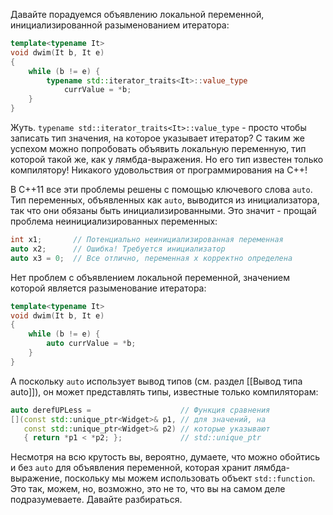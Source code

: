 Давайте порадуемся объявлению локальной переменной, инициализированной разыменованием итератора:
```cpp
template<typename It>
void dwim(It b, It e)
{
	while (b != e) {
		typename std::iterator_traits<It>::value_type
		    currValue = *b;
	}
}
```
Жуть. `typename std::iterator_traits<It>::value_type` - просто чтобы записать тип значения, на которое указывает итератор?
С таким же успехом можно попробовать объявить локальную переменную,  тип которой такой же, как у лямбда-выражения. Но его тип известен только компилятору!
Никакого удовольствия от программирования на С++!

В С++11 все эти проблемы решены с помощью ключевого слова `auto`. Тип переменных, объявленных как `auto`, выводится из инициализатора, так что они обязаны быть инициализированными. Это значит - прощай проблема неинициализированных переменных:
```cpp
int x1;       // Потенциально неинициализированная переменная
auto x2;      // Ошибка! Требуется инициализатор
auto x3 = 0;  // Все отлично, переменная x корректно определена
```
Нет проблем с объявлением локальной переменной, значением которой является разыменование итератора:
```cpp
template<typename It>
void dwim(It b, It e)
{
	while (b != e) {
		auto currValue = *b;
	}
}
```
А поскольку `auto` использует вывод типов (см. раздел [[Вывод типа auto]]), он может представлять типы, известные только компиляторам:
```cpp
auto derefUPLess =                    // Функция сравнения
[](const std::unique_ptr<Widget>& p1, // для значений, на
   const std::unique_ptr<Widget>& p2) // которые указывают
   { return *p1 < *p2; };             // std::unique_ptr
```
Несмотря на всю крутость вы, вероятно, думаете, что можно обойтись и без `auto` для объявления переменной, которая хранит лямбда-выражение, поскольку мы можем использовать объект `std::function`. Это так, можем, но, возможно, это не то, что вы на самом деле подразумеваете. Давайте разбираться.